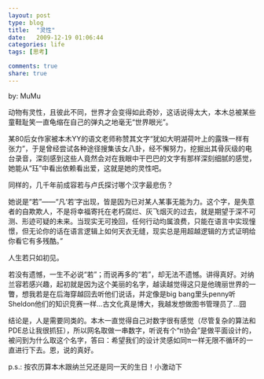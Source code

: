 ```yaml
---
layout: post
type: blog
title:  "灵性"
date:   2009-12-19 01:06:44
categories: life
tags: [思考]

comments: true
share: true
---
```

by: MuMu

动物有灵性，且彼此不同，世界才会变得如此奇妙，这话说得太大，本木总被某些童鞋耻笑一直龟缩在自己的弹丸之地毫无“世界眼光”。

某80后女作家被本木YY的语文老师称赞其文字“犹如大明湖荷叶上的露珠一样有张力”，于是曾经尝试各种途径搜集该女八卦，经不懈努力，挖掘出其骨灰级的电台录音，深刻感到这些人竟然会对在我眼中干巴巴的文字有那样深刻细腻的感觉，她能从“珏”中看出依赖看出爱，这就是她的灵性吧。

同样的，几千年前成容若与卢氏探讨哪个汉字最悲伤？

她说是“若”——“凡‘若’字出现，皆是因为已对某人某事无能为力。这个字，是失意者的自欺欺人，不是将幸福寄托在老朽腐烂、灰飞烟灭的过去，就是期望于深不可测、形迹可疑的未来。当现实无可挽回，任何行动均属浪费，只能在语言中实现憧憬，但无论你的话在语言逻辑上如何天衣无缝，现实总是用超越逻辑的方式证明给你看它有多残酷。”

人生若只如初见。

若没有遗憾，一生不必说“若”；而说再多的“若”，却无法不遗憾。讲得真好。对纳兰容若感兴趣，起初就是因为这个美丽的名字，越读越觉得这只是他瑰丽世界的一瞥，想我若是在后海穿越回去听他们说话，并定像是big bang里头penny听Sheldon他们的知识竞赛一样...古文化真是博大，我越发想做图书管理员了...囧

结论是，人是需要同类的。本木一直觉得自己对数字很有感觉（尽管复杂的算法和PDE总让我很抓狂），所以网名取做一串数字，听说有个“π协会”是做平面设计的，被问到为什么取这个名字，答曰：希望我们的设计灵感如同π一样无限不循环的一直进行下去。恩，说的真好。

p.s.: 按农历算本木跟纳兰兄还是同一天的生日！小激动下
